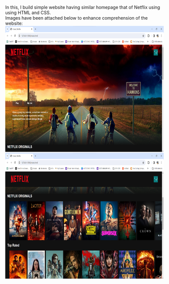 In this, I build simple website having similar homepage that of Netflix using using HTML and CSS.<br>
Images have been attached below to enhance comprehension of the website:<br>
<img src="demo_1.png" height="400px" width="700px">
<img src="demo_2.png" height="400px" width="700px">
